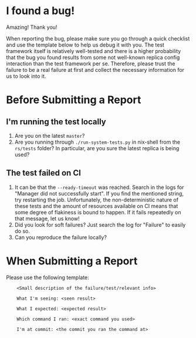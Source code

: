 # I found a bug!

Amazing! Thank you!

When reporting the bug, please make sure you go through a quick checklist and use the template below to help
us debug it with you. The test framework itself is relatively well-tested and there is a higher probability
that the bug you found results from some not well-known replica config interaction than the test framework per se.
Therefore, please trust the failure to be a real failure at first and collect the necessary information for
us to look into it.

# Before Submitting a Report

## I'm running the test locally

1. Are you on the latest `master`?
1. Are you running through `./run-system-tests.py` in nix-shell from the `rs/tests` folder? In particular, are you sure the latest replica is being used?

## The test failed on CI

1. It can be that the `--ready-timeout` was reached. Search in the logs for "Manager did not successfully start".
If you find the mentioned string, try restarting the job. Unfortunately,
the non-deterministic nature of these tests and the amount of resources available on CI means that some degree of
flakiness is bound to happen. If it fails repeatedly on that message, let us know!
1. Did you look for soft failures? Just search the log for "Failure" to easily do so.
1. Can you reproduce the failure locally?

# When Submitting a Report

Please use the following template:

```
    <Small description of the failure/test/relevant info>

    What I'm seeing: <seen result>

    What I expected: <expected result>

    Which command I ran: <exact command you used>

    I'm at commit: <the commit you ran the command at>
```
